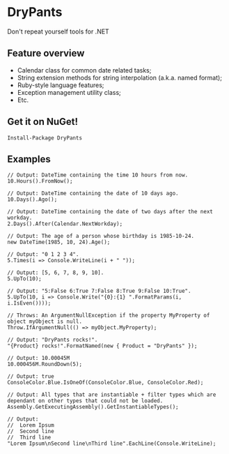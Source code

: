 # DryPants
Don't repeat yourself tools for .NET

## Feature overview
- Calendar class for common date related tasks;
- String extension methods for string interpolation (a.k.a. named format);
- Ruby-style language features;
- Exception management utility class;
- Etc.

## Get it on NuGet!

    Install-Package DryPants

## Examples

	// Output: DateTime containing the time 10 hours from now.
	10.Hours().FromNow();
	
	// Output: DateTime containing the date of 10 days ago. 	
	10.Days().Ago();

	// Output: DateTime containing the date of two days after the next workday. 	
	2.Days().After(Calendar.NextWorkday);

	// Output: The age of a person whose birthday is 1985-10-24.    
	new DateTime(1985, 10, 24).Age();   

	// Output: "0 1 2 3 4".
	5.Times(i => Console.WriteLine(i + " "));

	// Output: [5, 6, 7, 8, 9, 10].
	5.UpTo(10);

	// Output: "5:False 6:True 7:False 8:True 9:False 10:True".
	5.UpTo(10, i => Console.Write("{0}:{1} ".FormatParams(i, i.IsEven())));

	// Throws: An ArgumentNullException if the property MyProperty of object myObject is null.
	Throw.IfArgumentNull(() => myObject.MyProperty);

	// Output: "DryPants rocks!".
	"{Product} rocks!".FormatNamed(new { Product = "DryPants" });

	// Output: 10.00045M
	10.000456M.RoundDown(5);

	// Output: true
	ConsoleColor.Blue.IsOneOf(ConsoleColor.Blue, ConsoleColor.Red);

	// Output: All types that are instantiable + filter types which are dependant on other types that could not be loaded.
	Assembly.GetExecutingAssembly().GetInstantiableTypes();

	// Output: 
	//	Lorem Ipsum
	//	Second line
	//	Third line
	"Lorem Ipsum\nSecond line\nThird line".EachLine(Console.WriteLine);

